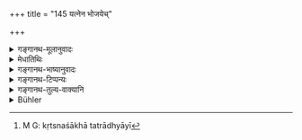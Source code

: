 +++
title = "145 यत्नेन भोजयेच्"

+++

<details><summary>गङ्गानथ-मूलानुवादः</summary>

With great care one should feed at a Śrāddha the adherent of the Ṛgveda who is thoroughly versed in his Veda, or the adherent of the Yajurveda who has finished the entire recensional text, or the adherent of the Sāmaveda who has reached the end of it.—(145).
</details>

<details><summary>मेधातिथिः</summary>

**वेदपारगशाखान्तगसमाप्तिकाः** शब्दा एकार्थाः समन्त्रब्राह्मनिकायाः कृत्स्नायाः शाखाया अध्येतॄन् आचक्षते । न मन्त्रसंहिताया नापि ब्राह्मणस्य, तदेकदेशस्य वा । वेदैकशाखाध्यायिनो ऽपि श्रोत्रिया उच्यन्ते । अतस् तन्निवृत्त्यर्थम् उक्तं श्रोत्रियाय देयम् इति । श्रोत्रियश् च वेदाध्यायी । वेदशब्दश् च समन्त्रब्राह्मणिकां शाखाम् आचष्टे । तदेकदेशम् अपि या कृत्स्नशाखाध्यायी[^२६०] कथं गृह्येतेत्य् एवमर्थम् इदम् ।


[^२६०]:
     M G: kṛtsnaśākhā tatrādhyāyī

- <u>ननु</u> चाश्रमिणो भोजनीया इत्य् उक्तम् । तत्रानधीतसकलस्वाध्यायानां नैव गार्हस्थ्याद्याश्रमसंभवः । एवं ह्य् उक्तम् "वेदः कृत्स्नो ऽधिगन्तव्यः" (म्ध् २.१६५) इति । 

- <u>ब्रह्मचारिणस्</u> तर्हि प्रक्रान्तवेदाध्ययनस्य असमाप्तिगस्यापि स्यात् । वेदपारगशाखान्तगसमाप्तिकशब्दैर् एकार्थैः कार्त्स्न्यं सर्वैर् एव प्रतिपाद्यते । 

- एकेनैव सिद्धे वृत्तानुरोधान् नानारूपैकार्थानेकशब्दोच्चारणम् । वेदानां पारं गच्छति । शाखाया अन्तःसमाप्तिर् अस्यास्तीति **समाप्तिकः** । **अध्वर्युर्** यजुर्वेदशाखाध्यायी, नायम् ऋत्विग् विशेषवचनो ऽध्वर्युशब्दः । अध्वर्यवः प्रवचनम् उच्यते । तदध्ययनसंबन्धात् पुरुषो ऽध्वर्युः । **छन्दोगः** सामवेदाध्यायी । स्मृत्यन्तरे त्रिसाहस्रविद्यः **समाप्तिक** उक्तः । तत्र सहस्रशब्दः सहस्रगीतिसंबन्धात् सामवेदे वर्तते, तस्य इमाः साहस्र्यस् तिस्रः साहस्र्यः विद्या यस्य त्रिसाहस्रविद्यः । ताण्डवमौक्तिक्यं सामगानाम् इति सहस्रवर्त्मनः सामवेदस्य तस्य तिस्रो विद्याः । दशतयी चतुःषष्टि ब्राह्मणं च बाह्वृच्यम् । 

- <u>अन्ये</u> त्व् आथर्वणिकनिषेधार्थम् इदं श्लोकम् मन्यन्ते । कार्त्स्न्याद् विवक्षायाम् एतद् एवावक्ष्यत्-

- अधीते वेदशाखां यः कृत्स्नां तं भोजयेद् द्विजम् । इति ।

- <u>ननु</u> चाथर्वणिकनिषेधे ऽप्य् एतत्समानम् । तत्रापि शक्यम् एवं वक्तुं तन्निषेधे प्रायेण "न भोज्य आथर्वणिकः" इत्य् एवम् एवावक्ष्यत् । स्वशब्देन निषेधप्रतिपत्तिर् लाघवं च । 

- <u>नैतद्</u> एवम् । किम् अन्यविधानेनान्यनिषेधो ऽवगम्यते स्वशब्देन वा निषेधः । विचित्रा धर्मोपदेशस्य कृतिर् मनोः ॥ ३.१३५ ॥
</details>

<details><summary>गङ्गानथ-भाष्यानुवादः</summary>

The three terms—‘*thoroughly versed in the Veda*,’ ‘*who has finished the entire recesional text*’ and ‘*who has reached the end of it*’—are synonymous; everyone of them denotes *persons who have learnt the whole recensional text, including the Mantra as well as the Brāhmaṇa*; not those who have learnt either the *Mantra-text* alone or the *Brāhmaṇa-* text alone, or only a portion of these. The name ‘*śrotriya*,’ ‘learned in the Veda,’ is Applied, to even those who have learnt only a part of the Veda; hence the three terms in the present verse have been used for the purpose of excluding the mere ‘*śrotriya*.’ In regard to this latter, it has been said (in 128) that ‘the offering should be given to the *śrotriya*;’ the term ‘*śrotriya*’ means ‘one learned in the
*Veda*;’ and the term ‘*veda*’ denotes the entire recensional text,
including the *Mantra* and the *Brāhmaṇa*, as also a part of these. Consequently, for the purpose of referring to one who has learnt the
*entire* ṛecensional text, the Text 1ms used the terms in question.

“It has been laid down above (134-135) that one shall feed only such persons as belong to one or the other *stage*; and until one has learnt the entire Vedic text, it is not possible for one to cuter upon the state of the Householder; as it has been asserted that ‘the entire Veda should be learnt’ (2.165).”

But even so, it would he open to one to feed the Student who has begun to learn the Veda,—even before he has finished it. Hence all the three synonymous terms—‘thoroughly versed in the Veda,’ ‘who has finished the entire recensional text,’ and ‘who has reached the end of it’—indicate that the *whole* Veda should have been learnt.

Though only one of these words would have sufficed for the purpose, yet the Author has made use of several forms of the same expression in view of metrical exigencies.

‘*Vedapāragah*,’ ‘*Thoroughly versed in the Veda*,’—who has *gone through* the entire Veda.

‘*Śākhāntagaḥ*’ ‘*who has finished the entire recensional text*’— the end of the recensional text.

‘*Samāptikaḥ*,’—‘who has reached the end of it.’

‘*Adhvaryu*,’ ‘*adherent of the Yajurveda*’—one who has studied the Yajurveda; this term is not used here as the name of one of the principal sacrificial priests. ‘*Ādhvargava*’ is the name given to the act of reciting; hence the person connected with this act is called ‘*Adhvaryu*.’

‘*Chāndoga*,’ ‘*adherent of the Sāmaveda*,’—one who studies the Sāmaveda.

In another *Smṛti*, it is the person who has learnt the ‘three thousands’ that has been called ‘*samāptika*;’ and the term ‘thousand’ here denotes the *Sāmaveda*, by reason of its being related to a thousand musical forms.; and one. whose learning consists of *three* of these ‘*thousand*’ is ‘one who has learnt the three thousands;’ the
*three* forms being (I) the

‘*Tāṇḍava*’ (Texts relating to Dancing), (2) the ‘*Aukthikya*’ (Texts relating to the *Ukthas*) and (2) the ‘*Sāmagāna*’ (the singing of Sāmu verses); these are the three ‘sciences’ of the Sāmaveda, of which there are a thousand recensions.

The ‘*Ṛgveda*’ stands for the Saṃhitā text of ten *Maṇḍalas* divided into sixty-four *adhyāyas* and the Brāhmaṇa.

Others have explained this verse as excluding the adherents of the Atharva Veda from being fed. (They argue that) if the author had intended to include all the Vedas, he would have simply said—‘one should feed that Brāhmaṇa who has learnt the entire recensional text of the Veda.’

“The same argument might be urged against the verse being taken as excluding the adherent of the Atharva Veda: if this exclusion had been intended, the Author could have simply said—‘the adherent of the Atharva Veda shall not be fed.’ Such a statement would be very much simpler and a more direct way of laying down the exclusion.”

There is no force in this; as Munu’s way of teaching Dharma is diverse: sometimes he leaves the negation to be implied by means of an affirmation, and at others he puts the negation directly in its own words.—(145).
</details>

<details><summary>गङ्गानथ-टिप्पन्यः</summary>

This verse is quoted in *Nirṇayasindhu* (p. 284);—and in *Hemādri* (Śrāddha, p. 382).
</details>

<details><summary>गङ्गानथ-तुल्य-वाक्यानि</summary>

*Laghu-Śātātapa* (99-100).—\[After reproducing Manu 145, it adds the
following.\]—‘At the Śrāddha one shall feed the Sāmavedin; at the Vaiśvadeva offering, the Ṛgvedin; at the Pacificatory rite, the Yajurvedin; and at the Harder rites, the Atharvavedin.’

*Laghvāśvalāyana* (24.15).—‘At the Śrāddha, one should invite such
Ṛgvedin Brāhmaṇas as are learned in the Veda; in the absence of them, those learned in the other Vedas.’
</details>

<details><summary>Bühler</summary>

145	Let him (take) pains (to) feed at a Sraddha an adherent of the Rig-veda who has studied one entire (recension of that) Veda, or a follower of the Yagur-veda who has finished one Sakha, or a singer of Samans who (likewise) has completed (the study of an entire recension).
</details>
